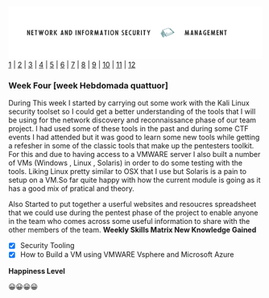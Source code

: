 ![Logo](Images/PCOM7E.png)
[1](/MyPortfolio/PCOM7E/Unit01.html) | [2](/MyPortfolio/PCOM7E/Unit02.html) | [3](/MyPortfolio/PCOM7E/Unit03.html) | [4](/MyPortfolio/PCOM7E/Unit04.html) | [5](/MyPortfolio/PCOM7E/Unit05.html) | [6](/MyPortfolio/PCOM7E/Unit06.html) | [7](/MyPortfolio/PCOM7E/Unit07.html) | [8](/MyPortfolio/PCOM7E/Unit08.html) | [9](/MyPortfolio/PCOM7E/Unit09.html) | [10](/MyPortfolio/PCOM7E/Unit10.html) | [11](/MyPortfolio/PCOM7E/Unit11.html) | [12](/MyPortfolio/PCOM7E/Unit12.html)
### Week Four [week Hebdomada quattuor]
During This week I started by carrying out some work with the  Kali Linux security toolset so I could get a better understanding of the tools that I will be using for the network discovery and reconnaissance phase of our team project. I had used some of these tools in the past and during some CTF events I had attended but it was good to learn some new tools while getting a refesher in some of the classic tools that make up the pentesters toolkit. For this and due to having access to a VMWARE server I also built a number of VMs (Windows , Linux , Solaris) in order to do some testing with the tools. Liking Linux pretty similar to OSX that I use but Solaris is a pain to setup on a VM.So far quite happy with how the current module is going as it has a good mix of pratical and theory. 

Also Started to put together a userful websites and resoucres spreadsheet that we could use during the pentest phase of the project to enable anyone in the team who comes across some useful information to share with the other members of the team.
**Weekly Skills Matrix New Knowledge Gained**

- [x] Security Tooling
- [X] How to Build a VM using VMWARE Vsphere and Microsoft Azure 

**Happiness Level**

😀😀😀😀
